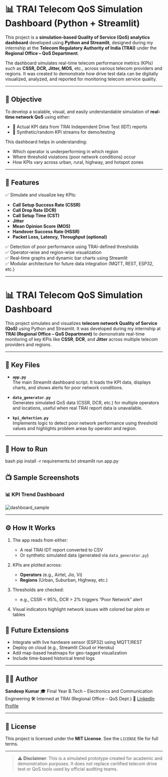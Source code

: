 
# 📊 TRAI Telecom QoS Simulation Dashboard (Python + Streamlit)

This project is a **simulation-based Quality of Service (QoS) analytics dashboard** developed using **Python and Streamlit**, designed during my internship at the **Telecom Regulatory Authority of India (TRAI)** under the **Regional Office – QoS Department**.

The dashboard simulates real-time telecom performance metrics (KPIs) such as **CSSR, DCR, Jitter, MOS**, etc., across various telecom providers and regions. It was created to demonstrate how drive test data can be digitally visualized, analyzed, and reported for monitoring telecom service quality.

---

## 🧭 Objective

To develop a scalable, visual, and easily understandable simulation of **real-time network QoS** using either:
- 📄 Actual KPI data from TRAI Independent Drive Test (IDT) reports
- 🔁 Synthetic/random KPI streams for demo/testing

This dashboard helps in understanding:
- Which operator is underperforming in which region
- Where threshold violations (poor network conditions) occur
- How KPIs vary across urban, rural, highway, and hotspot zones

---

## 🎯 Features

✅ Simulate and visualize key KPIs:
- **Call Setup Success Rate (CSSR)**
- **Call Drop Rate (DCR)**
- **Call Setup Time (CST)**
- **Jitter**
- **Mean Opinion Score (MOS)**
- **Handover Success Rate (HSSR)**  
- **Packet Loss, Latency, Throughput (optional)**

✅ Detection of poor performance using TRAI-defined thresholds  
✅ Operator-wise and region-wise visualization  
✅ Real-time graphs and dynamic bar charts using Streamlit  
✅ Modular architecture for future data integration (MQTT, REST, ESP32, etc.)

---

# 📊 TRAI Telecom QoS Simulation Dashboard

This project simulates and visualizes **telecom network Quality of Service (QoS)** using Python and Streamlit. It was developed during my internship at **TRAI (Regional Office – QoS Department)** to demonstrate real-time monitoring of key KPIs like **CSSR**, **DCR**, and **Jitter** across multiple telecom providers and regions.

---

## 📄 Key Files

- **`app.py`**  
  The main Streamlit dashboard script. It loads the KPI data, displays charts, and shows alerts for poor network conditions.

- **`data_generator.py`**  
  Generates simulated QoS data (CSSR, DCR, etc.) for multiple operators and locations, useful when real TRAI report data is unavailable.

- **`kpi_detection.py`**  
  Implements logic to detect poor network performance using threshold values and highlights problem areas by operator and region.

---

## 🚀 How to Run

bash
pip install -r requirements.txt
streamlit run app.py




## 📺 Sample Screenshots

### 📊 KPI Trend Dashboard  
![dashboard_sample](images/dashboard_sample.png)

---

## ⚙️ How It Works

1. The app reads from either:
   - A real TRAI IDT report converted to CSV
   - Or synthetic simulated data (generated via `data_generator.py`)

2. KPIs are plotted across:
   - **Operators** (e.g., Airtel, Jio, Vi)
   - **Regions** (Urban, Suburban, Highway, etc.)

3. Thresholds are checked:
   - e.g., CSSR < 95%, DCR > 2% triggers “Poor Network” alert

4. Visual indicators highlight network issues with colored bar plots or tables




## 🧪 Future Extensions

* Integrate with live hardware sensor (ESP32) using MQTT/REST
* Deploy on cloud (e.g., Streamlit Cloud or Heroku)
* Add map-based heatmaps for geo-tagged visualization
* Include time-based historical trend logs

---

## 👨‍💻 Author

**Sandeep Kumar**
🎓 Final Year B.Tech – Electronics and Communication Engineering
🛠️ Interned at TRAI (Regional Office – QoS Dept.)
🔗 [LinkedIn Profile](https://www.linkedin.com/in/sandychoudhary/)

---

## 🪪 License

This project is licensed under the **MIT License**. See the `LICENSE` file for full terms.

---

> ⚠️ **Disclaimer**: This is a simulated prototype created for academic and demonstration purposes. It does not replace certified telecom drive test or QoS tools used by official auditing teams.

